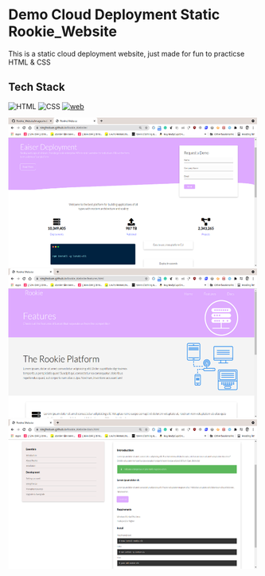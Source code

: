 # Demo Cloud Deployment Static Rookie_Website
This is a static cloud deployment website, just made for fun to practicse HTML & CSS

## Tech Stack
![HTML](https://img.shields.io/badge/html5%20-%23E34F26.svg?&style=for-the-badge&logo=html5&logoColor=white)
![CSS](https://img.shields.io/badge/css3%20-%231572B6.svg?&style=for-the-badge&logo=css3&logoColor=white)
[![web](https://img.shields.io/badge/Netlify-00C7B7?style=for-the-badge&logo=netlify&logoColor=white)](https://singhsduos.github.io/rookie_website/)

<img src="https://raw.githubusercontent.com/singhsduos/Rookie_Website/main/images/web-img/Screenshot_20210824_015349.png" height=300 width=500/><img src="https://raw.githubusercontent.com/singhsduos/Rookie_Website/main/images/web-img/Screenshot_20210824_015421.png" height=300 width=500/>
<img src="https://raw.githubusercontent.com/singhsduos/Rookie_Website/main/images/web-img/Screenshot_20210824_015543.png" height=300 width=500/>
